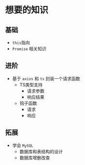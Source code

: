 # 想要的知识

## 基础

- `this`指向
- `Promise` 相关知识

## 进阶

- 基于 `axios` 和 `ts` 封装一个请求函数
  - TS类型支持
    - 请求参数
    - 响应结果
  - 钩子函数
    - 请求
    - 响应

## 拓展

- 学会 `MySQL`
  - 数据库和表结构的设计
  - 数据库增删改查

